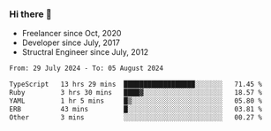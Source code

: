 ### Hi there 👋

- Freelancer since Oct, 2020
- Developer since July, 2017
- Structral Engineer since July, 2012

<!--START_SECTION:waka-->

```txt
From: 29 July 2024 - To: 05 August 2024

TypeScript   13 hrs 29 mins  ██████████████████░░░░░░░   71.45 %
Ruby         3 hrs 30 mins   ████▓░░░░░░░░░░░░░░░░░░░░   18.57 %
YAML         1 hr 5 mins     █▒░░░░░░░░░░░░░░░░░░░░░░░   05.80 %
ERB          43 mins         █░░░░░░░░░░░░░░░░░░░░░░░░   03.81 %
Other        3 mins          ░░░░░░░░░░░░░░░░░░░░░░░░░   00.27 %
```

<!--END_SECTION:waka-->
